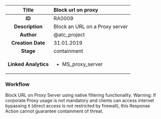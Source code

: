 | Title                       | Block url on proxy         |
|:---------------------------:|:--------------------|
| **ID**                      | RA0009            |
| **Description**             | Block an URL on a Proxy server   |
| **Author**                  | @atc_project        |
| **Creation Date**           | 31.01.2019 |
| **Stage**                   | containment         |
| **Linked Analytics** |<ul><li>MS_proxy_server</li></ul>|

### Workflow

Block URL on Proxy Server using native filtering functionality. 
Warning: If corporate Proxy usage is not mandatory and clients can access internet bypassing it (direct access is not restricted by firewall), this Response Action cannot guarantee containment of threat.